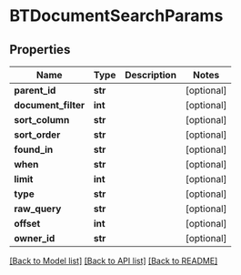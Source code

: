 # BTDocumentSearchParams

## Properties
Name | Type | Description | Notes
------------ | ------------- | ------------- | -------------
**parent_id** | **str** |  | [optional] 
**document_filter** | **int** |  | [optional] 
**sort_column** | **str** |  | [optional] 
**sort_order** | **str** |  | [optional] 
**found_in** | **str** |  | [optional] 
**when** | **str** |  | [optional] 
**limit** | **int** |  | [optional] 
**type** | **str** |  | [optional] 
**raw_query** | **str** |  | [optional] 
**offset** | **int** |  | [optional] 
**owner_id** | **str** |  | [optional] 

[[Back to Model list]](../README.md#documentation-for-models) [[Back to API list]](../README.md#documentation-for-api-endpoints) [[Back to README]](../README.md)


